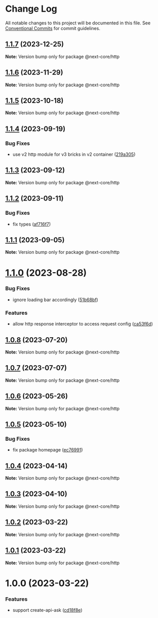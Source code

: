 # Change Log

All notable changes to this project will be documented in this file.
See [Conventional Commits](https://conventionalcommits.org) for commit guidelines.

## [1.1.7](https://github.com/easyops-cn/next-core/compare/@next-core/http@1.1.6...@next-core/http@1.1.7) (2023-12-25)

**Note:** Version bump only for package @next-core/http





## [1.1.6](https://github.com/easyops-cn/next-core/compare/@next-core/http@1.1.5...@next-core/http@1.1.6) (2023-11-29)

**Note:** Version bump only for package @next-core/http





## [1.1.5](https://github.com/easyops-cn/next-core/compare/@next-core/http@1.1.4...@next-core/http@1.1.5) (2023-10-18)

**Note:** Version bump only for package @next-core/http





## [1.1.4](https://github.com/easyops-cn/next-core/compare/@next-core/http@1.1.3...@next-core/http@1.1.4) (2023-09-19)


### Bug Fixes

* use v2 http module for v3 bricks in v2 container ([219a305](https://github.com/easyops-cn/next-core/commit/219a30514f300563bed7ed932c7de2cc29b5114a))





## [1.1.3](https://github.com/easyops-cn/next-core/compare/@next-core/http@1.1.2...@next-core/http@1.1.3) (2023-09-12)

**Note:** Version bump only for package @next-core/http





## [1.1.2](https://github.com/easyops-cn/next-core/compare/@next-core/http@1.1.1...@next-core/http@1.1.2) (2023-09-11)


### Bug Fixes

* fix types ([af716f7](https://github.com/easyops-cn/next-core/commit/af716f72ff859a356eb7b8f16e122d95c1ccff0a))





## [1.1.1](https://github.com/easyops-cn/next-core/compare/@next-core/http@1.1.0...@next-core/http@1.1.1) (2023-09-05)

**Note:** Version bump only for package @next-core/http





# [1.1.0](https://github.com/easyops-cn/next-core/compare/@next-core/http@1.0.8...@next-core/http@1.1.0) (2023-08-28)


### Bug Fixes

* ignore loading bar accordingly ([51b68bf](https://github.com/easyops-cn/next-core/commit/51b68bfe4dfe28f563ac55d5e9a4b9616aea41b4))


### Features

* allow http response interceptor to access request config ([ca53f6d](https://github.com/easyops-cn/next-core/commit/ca53f6d9a0e0338d20b51dbe51f37c8d6f4d4ad6))





## [1.0.8](https://github.com/easyops-cn/next-core/compare/@next-core/http@1.0.7...@next-core/http@1.0.8) (2023-07-20)

**Note:** Version bump only for package @next-core/http





## [1.0.7](https://github.com/easyops-cn/next-core/compare/@next-core/http@1.0.6...@next-core/http@1.0.7) (2023-07-07)

**Note:** Version bump only for package @next-core/http





## [1.0.6](https://github.com/easyops-cn/next-core/compare/@next-core/http@1.0.5...@next-core/http@1.0.6) (2023-05-26)

**Note:** Version bump only for package @next-core/http





## [1.0.5](https://github.com/easyops-cn/next-core/compare/@next-core/http@1.0.4...@next-core/http@1.0.5) (2023-05-10)


### Bug Fixes

* fix package homepage ([ec76991](https://github.com/easyops-cn/next-core/commit/ec76991f1b55bebbced980f43e788070e6d4f2f7))





## [1.0.4](https://github.com/easyops-cn/next-core/compare/@next-core/http@1.0.3...@next-core/http@1.0.4) (2023-04-14)

**Note:** Version bump only for package @next-core/http





## [1.0.3](https://github.com/easyops-cn/next-core/compare/@next-core/http@1.0.2...@next-core/http@1.0.3) (2023-04-10)

**Note:** Version bump only for package @next-core/http





## [1.0.2](https://github.com/easyops-cn/next-core/compare/@next-core/http@1.0.1...@next-core/http@1.0.2) (2023-03-22)

**Note:** Version bump only for package @next-core/http

## [1.0.1](https://github.com/easyops-cn/next-core/compare/@next-core/http@1.0.0...@next-core/http@1.0.1) (2023-03-22)

**Note:** Version bump only for package @next-core/http

# 1.0.0 (2023-03-22)

### Features

- support create-api-ask ([cd18f8e](https://github.com/easyops-cn/next-core/commit/cd18f8e9d3df2676105438d7f772b713b615cf2a))
